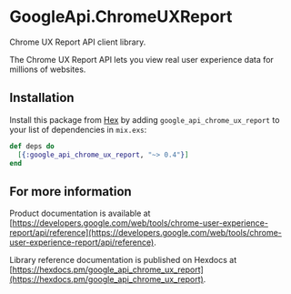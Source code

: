 # GoogleApi.ChromeUXReport

Chrome UX Report API client library.

The Chrome UX Report API lets you view real user experience data for millions of websites. 

## Installation

Install this package from [Hex](https://hex.pm) by adding
`google_api_chrome_ux_report` to your list of dependencies in `mix.exs`:

```elixir
def deps do
  [{:google_api_chrome_ux_report, "~> 0.4"}]
end
```

## For more information

Product documentation is available at [https://developers.google.com/web/tools/chrome-user-experience-report/api/reference](https://developers.google.com/web/tools/chrome-user-experience-report/api/reference).

Library reference documentation is published on Hexdocs at
[https://hexdocs.pm/google_api_chrome_ux_report](https://hexdocs.pm/google_api_chrome_ux_report).
